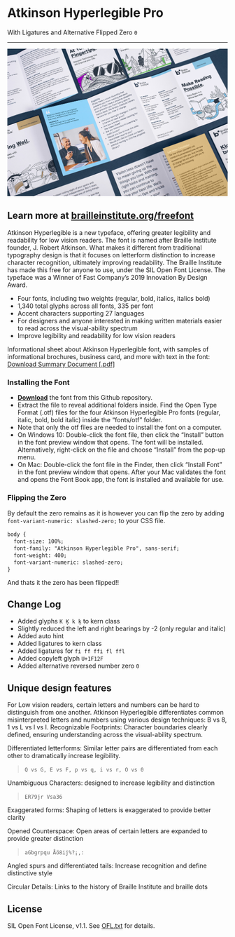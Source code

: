 # Atkinson Hyperlegible Pro

With Ligatures and Alternative Flipped Zero `0`

---

![Brochure Overview](docs/BIA_Brochure-Overview.jpg)

## Learn more at [brailleinstitute.org/freefont](https://brailleinstitute.org/freefont)

Atkinson Hyperlegible is a new typeface, offering greater legibility and readability for low vision readers.
The font is named after Braille Institute founder, J. Robert Atkinson. What makes it different from traditional
typography design is that it focuses on letterform distinction to increase character recognition, ultimately
improving readability. The Braille Institute has made this free for anyone to use, under the SIL Open Font License.
The typeface was a Winner of Fast Company’s 2019 Innovation By Design Award.

* Four fonts, including two weights (regular, bold, italics, italics bold)
* 1,340 total glyphs across all fonts, 335 per font
* Accent characters supporting 27 languages
* For designers and anyone interested in making written materials easier to read across the visual-ability spectrum
* Improve legibility and readability for low vision readers

Informational sheet about Atkinson Hyperlegible font, with samples of informational brochures, business card, and more with text in the font: [Download Summary Document [.pdf]](docs/BIA_AtkinsonHyerlegible-Specimen_2020-02-10.pdf)

### Installing the Font

* **[Download](https://github.com/jacobxperez/atkinson-hyperlegible-pro/archive/refs/heads/main.zip)** the font from this Github repository.
* Extract the file to reveal additional folders inside. Find the Open Type Format (.otf) files for the four Atkinson Hyperlegible Pro fonts (regular, italic, bold, bold italic) inside the “fonts/otf” folder.
* Note that only the otf files are needed to install the font on a computer.
* On Windows 10: Double-click the font file, then click the “Install” button in the font preview window that opens. The font will be installed. Alternatively, right-click on the file and choose “Install” from the pop-up menu.
* On Mac: Double-click the font file in the Finder, then click “Install Font” in the font preview window that opens. After your Mac validates the font and opens the Font Book app, the font is installed and available for use.

### Flipping the Zero

By default the zero remains as it is however you can flip the zero by adding
`font-variant-numeric: slashed-zero;` to your CSS file.

    body {
      font-size: 100%;
      font-family: "Atkinson Hyperlegible Pro", sans-serif;
      font-weight: 400;
      font-variant-numeric: slashed-zero;
    }

And thats it the zero has been flipped!!

## Change Log

* Added glyphs `K Ķ k ķ` to kern class
* Slightly reduced the left and right bearings by -2 (only regular and italic)
* Added auto hint
* Added ligatures to kern class
* Added ligatures for `fi ff ffi fl ffl`
* Added copyleft glyph `U+1F12F`
* Added alternative reversed number zero `0`

## Unique design features

For Low vision readers, certain letters and numbers can be hard to distinguish from one another.
Atkinson Hyperlegible differentiates common misinterpreted letters and numbers using various design techniques: B vs 8, 1 vs L vs l vs I. Recognizable Footprints: Character boundaries clearly defined, ensuring understanding across the visual-ability spectrum.

Differentiated letterforms: Similar letter pairs are differentiated from each other to dramatically increase legibility.

> `Q vs G, E vs F, p vs q, i vs r, O vs 0`

Unambiguous Characters: designed to increase legibility and distinction

> `ER79jr Vsa36`

Exaggerated forms: Shaping of letters is exaggerated to provide better clarity

Opened Counterspace: Open areas of certain letters are expanded to provide greater distinction

> `aGbgrpqu Åö8ij%?¡,:`

Angled spurs and differentiated tails: Increase recognition and define distinctive style

Circular Details: Links to the history of Braille Institute and braille dots

## License

SIL Open Font License, v1.1. See [OFL.txt](OFL.txt) for details.

